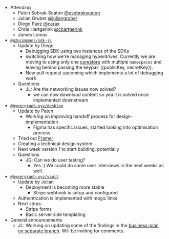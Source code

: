-   Attending
    - Patch Sobrak-Seaton [@psobrakseaton](twitter.com/psobrakseaton)
    - Julian Gruber [@juliangruber](https://twitter.com/juliangruber)
    - Diego Paez [@carax](https://twitter.com/carax)
    - Chris Hartgerink [@chartgerink](https://twitter.com/chartgerink)
    - James Lomas
-   [`@p2pcommons/sdk-js`](https://github.com/p2pcommons/sdk-js)
    - Update by Diego
      - Debugging SDK using two instances of the SDKs
      - switching how we're managing hyperdrives. Currently we are moving to using only one [corestore](https://github.com/andrewosh/corestore) with multiple `namespaces` and leaving behind passing the keypair ({publicKey, secretKey}).
      - New pull request upcoming which implements a lot of debugging work
    - Questions
      - JL: Are the networking issues now solved?
      	 - we can now download content so yea it is solved once implemented downstream
-   [`@hypergraph-xyz/desktop`](https://github.com/hypergraph-xyz/desktop)
    - Update by Patch
      - Working on improving handoff process for design-implementation
      	- Figma has specific issues, started looking into optimisation process
	- Tried out [Framer](https://www.framer.com/)
	- Creating a technical design system
	- Next week version 1 to start building, potentially
    - Questions
      - JG: Can we do user testing?
      	- Yes :) We could do some user interviews in the next weeks as well.
-   [`@hypergraph-xyz/vault`](https://github.com/hypergraph-xyz/vault)
    - Update by Julian
      - Deployment is becoming more stable
      	- Stripe webhook is setup and configured
	- Authentication is implemented with magic links
	- Next steps:
	  - Stripe forms
	  - Basic server side templating
- General announcements
    - JL: Working on updating some of the findings in the [business-plan on separate branch](https://github.com/libscie/business-plan/tree/james-vision). Will be inviting for comments.
   
